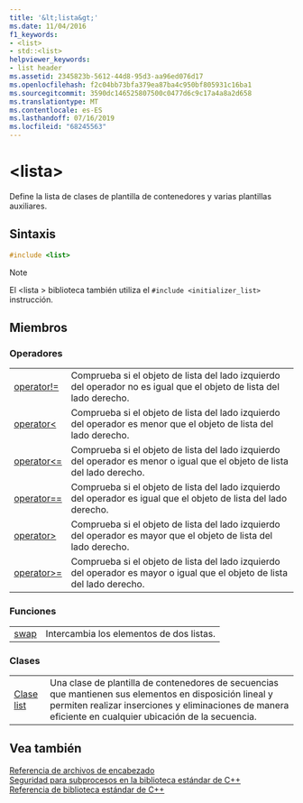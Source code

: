 ```yaml
---
title: '&lt;lista&gt;'
ms.date: 11/04/2016
f1_keywords:
- <list>
- std::<list>
helpviewer_keywords:
- list header
ms.assetid: 2345823b-5612-44d8-95d3-aa96ed076d17
ms.openlocfilehash: f2c04bb73bfa379ea87ba4c950bf805931c16ba1
ms.sourcegitcommit: 3590dc146525807500c0477d6c9c17a4a8a2d658
ms.translationtype: MT
ms.contentlocale: es-ES
ms.lasthandoff: 07/16/2019
ms.locfileid: "68245563"
---
```

# <a name="ltlistgt"></a>&lt;lista&gt;

Define la lista de clases de plantilla de contenedores y varias plantillas auxiliares.

## <a name="syntax"></a>Sintaxis

```cpp
#include <list>
```

> [!NOTE]
> El \<lista > biblioteca también utiliza el `#include <initializer_list>` instrucción.

## <a name="members"></a>Miembros

### <a name="operators"></a>Operadores

|||
|-|-|
|[operator!=](../standard-library/list-operators.md#op_neq)|Comprueba si el objeto de lista del lado izquierdo del operador no es igual que el objeto de lista del lado derecho.|
|[operator<](../standard-library/list-operators.md#op_lt)|Comprueba si el objeto de lista del lado izquierdo del operador es menor que el objeto de lista del lado derecho.|
|[operator\<=](../standard-library/list-operators.md#op_gt_eq)|Comprueba si el objeto de lista del lado izquierdo del operador es menor o igual que el objeto de lista del lado derecho.|
|[operator==](../standard-library/list-operators.md#op_eq_eq)|Comprueba si el objeto de lista del lado izquierdo del operador es igual que el objeto de lista del lado derecho.|
|[operator>](../standard-library/list-operators.md#op_gt)|Comprueba si el objeto de lista del lado izquierdo del operador es mayor que el objeto de lista del lado derecho.|
|[operator>=](../standard-library/list-operators.md#op_gt_eq)|Comprueba si el objeto de lista del lado izquierdo del operador es mayor o igual que el objeto de lista del lado derecho.|

### <a name="functions"></a>Funciones

|||
|-|-|
|[swap](../standard-library/list-functions.md#swap)|Intercambia los elementos de dos listas.|

### <a name="classes"></a>Clases

|||
|-|-|
|[Clase list](../standard-library/list-class.md)|Una clase de plantilla de contenedores de secuencias que mantienen sus elementos en disposición lineal y permiten realizar inserciones y eliminaciones de manera eficiente en cualquier ubicación de la secuencia.|

## <a name="see-also"></a>Vea también

[Referencia de archivos de encabezado](../standard-library/cpp-standard-library-header-files.md)<br/>
[Seguridad para subprocesos en la biblioteca estándar de C++](../standard-library/thread-safety-in-the-cpp-standard-library.md)<br/>
[Referencia de biblioteca estándar de C++](../standard-library/cpp-standard-library-reference.md)<br/>
